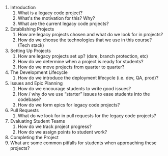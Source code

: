 1. Introduction
   1. What is a legacy code project?
   2. What's the motivation for this? Why?
   3. What are the current legacy code projects?
2. Establishing Projects
   1. How are legacy projects chosen and what do we look for in projects?
   2. How do we choose the technologies that we use in this course? (Tech stack)
3. Setting Up Projects
   1. How are legacy projects set up? (dsre, branch protection, etc)
   2. How do we determine when a project is ready for students?
   3. How do we move projects from quarter to quarter?
4. The Development Lifecycle
   1. How do we introduce the deployment lifecycle (i.e. dev, QA, prod)?
5. Issues and Epic Planning
   1. How do we encourage students to write good issues?
   2. How / why do we use “starter” issues to ease students into the codebase?
   3. How do we form epics for legacy code projects?
6. Pull Requests
   1. What do we look for in pull requests for the legacy code projects?
7. Evaluating Student Teams
   1. How do we track project progress?
   2. How do we assign points to student work?
8.  Completing the Project
   1. What are some common pitfalls for students when approaching these projects?
